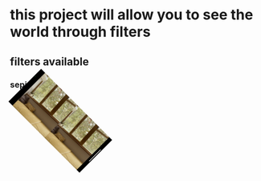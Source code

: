 # this project will allow you to see the world through filters
## filters available
### sepia

<p align="left">
  <img src="images/sepia.jpg" alt="Пример картинки" style="width:200px; transform: rotate(45deg);">
</p>
